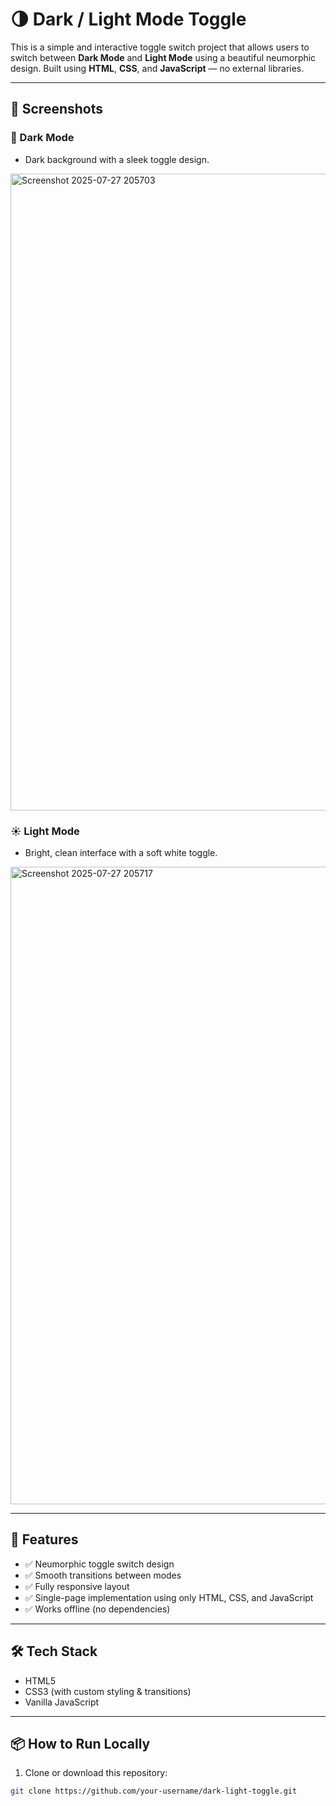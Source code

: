 # 🌗 Dark / Light Mode Toggle

This is a simple and interactive toggle switch project that allows users to switch between **Dark Mode** and **Light Mode** using a beautiful neumorphic design. Built using **HTML**, **CSS**, and **JavaScript** — no external libraries.

---

## 📸 Screenshots

### 🌙 Dark Mode  
- Dark background with a sleek toggle design.  
<img width="1919" height="1019" alt="Screenshot 2025-07-27 205703" src="https://github.com/user-attachments/assets/fd097f7b-8ff4-440d-94f1-3a614bb829c7" />

### ☀️ Light Mode  
- Bright, clean interface with a soft white toggle.  
<img width="1919" height="1020" alt="Screenshot 2025-07-27 205717" src="https://github.com/user-attachments/assets/615edea9-c78a-4fd1-bf45-77b1123493a2" />

---

## 🚀 Features

- ✅ Neumorphic toggle switch design  
- ✅ Smooth transitions between modes  
- ✅ Fully responsive layout  
- ✅ Single-page implementation using only HTML, CSS, and JavaScript  
- ✅ Works offline (no dependencies)

---

## 🛠️ Tech Stack

- HTML5  
- CSS3 (with custom styling & transitions)  
- Vanilla JavaScript

---

## 📦 How to Run Locally

1. Clone or download this repository:

```bash
git clone https://github.com/your-username/dark-light-toggle.git
